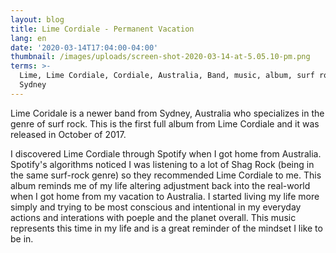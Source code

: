 ```yaml
---
layout: blog
title: Lime Cordiale - Permanent Vacation
lang: en
date: '2020-03-14T17:04:00-04:00'
thumbnail: /images/uploads/screen-shot-2020-03-14-at-5.05.10-pm.png
terms: >-
  Lime, Lime Cordiale, Cordiale, Australia, Band, music, album, surf rock,
  Sydney
---
```

Lime Coridale is a newer band from Sydney, Australia who specializes in the genre of surf rock. This is the first full album from Lime Cordiale and it was released in October of 2017.

I discovered Lime Cordiale through Spotify when I got home from Australia. Spotify's algorithms noticed I was listening to a lot of Shag Rock (being in the same surf-rock genre) so they recommended Lime Cordiale to me. This album reminds me of my life altering adjustment back into the real-world when I got home from my vacation to Australia. I started living my life more simply and trying to be most conscious and intentional in my everyday actions and interations with poeple and the planet overall. This music represents this time in my life and is a great reminder of the mindset I like to be in.
